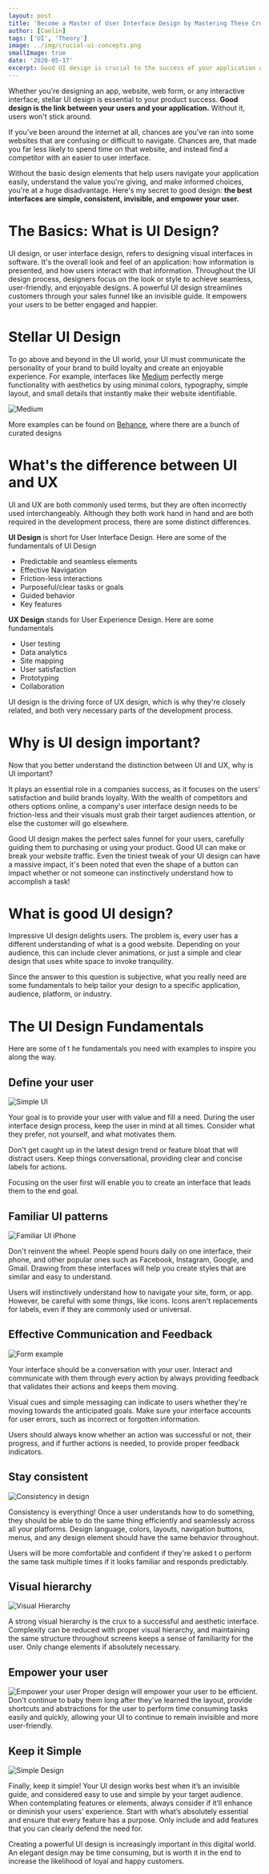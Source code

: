 ```yaml
---
layout: post
title: 'Become a Master of User Interface Design by Mastering These Crucial Concepts'
author: [Caelin]
tags: ['UI', 'Theory']
image: ../img/crucial-ui-concepts.png
smallImage: true
date: '2020-05-17'
excerpt: Good UI design is crucial to the success of your application or website. Learn the fundamentals of what good UI design is.
---
```


Whether you're designing an app, website, web form, or any interactive interface, stellar UI design is essential to your product success. **Good design is the link between your users and your application.** Without it, users won't stick around. 

If you've been around the internet at all, chances are you've ran into some websites that are confusing or difficult to navigate. Chances are, that made you far less likely to spend time on that website, and instead find a competitor with an easier to user interface.

Without the basic design elements that help users navigate your application easily, understand the value you're giving, and make informed choices, you're at a huge disadvantage. Here's my secret to good design: **the best interfaces are simple, consistent, invisible, and empower your user.**

# The Basics: What is UI Design?
UI design, or user interface design, refers to designing visual interfaces in software. It's the overall look and feel of an application: how information is presented, and how users interact with that information. Throughout the UI design process, designers focus on the look or style to achieve seamless, user-friendly, and enjoyable designs. A powerful UI design streamlines customers through your sales funnel like an invisible guide. It empowers your users to be better engaged and happier. 

# Stellar UI Design
To go above and beyond in the UI world, your UI must communicate the personality of your brand to build loyalty and create an enjoyable experience. For example, interfaces like [Medium](https://medium.com) perfectly merge functionality with aesthetics by using minimal colors, typography, simple layout, and small details that instantly make their website identifiable. 

![Medium](https://assets-global.website-files.com/58e32bace1998d6e3fee8d74/5d31f29685180f3483406682_ev4CQ12BnR9VxPDKYUF9GYDUl6cDaDT-nHgBuh0yMsSW3jdodmABdZtOu2rZ97GoODD4pIe4Xn3actppo2zt5AAerX1L03Bz5c6IpE74lT8Cqzs3-o8gYUQ6xtfXI9w4L1xa-eck.png)

More examples can be found on [Behance](https://www.behance.net/), where there are a bunch of curated designs

# What's the difference between UI and UX
UI and UX are both commonly used terms, but they are often incorrectly used interchangeably. Although they both work hand in hand and are both required in the development process, there are some distinct differences. 

**UI Design** is short for User Interface Design. Here are some of the fundamentals of UI Design
- Predictable and seamless elements
- Effective Navigation
- Friction-less interactions
- Purposeful/clear tasks or goals
- Guided behavior
- Key features

**UX Design** stands for User Experience Design. Here are some fundamentals
-   User testing
-   Data analytics
-   Site mapping
-   User satisfaction
-   Prototyping
-   Collaboration

UI design is the driving force of UX design, which is why they're closely related, and both very necessary parts of the development process.

# Why is UI design important?

Now that you better understand the distinction between UI and UX, why is UI important?

It plays an essential role in a companies success, as it focuses on the users' satisfaction and build brands loyalty. With the wealth of competitors and others options online, a company's user interface design needs to be friction-less and their visuals must grab their target audiences attention, or else the customer will go elsewhere.

Good UI design makes the perfect sales funnel for your users, carefully guiding them to purchasing or using your product. Good UI can make or break your website traffic. Even the tiniest tweak of your UI design can have a massive impact, it's been noted that even the shape of a button can impact whether or not someone can instinctively understand how to accomplish a task!

# What is good UI design?

Impressive UI design delights users. The problem is, every user has a different understanding of what is a good website. Depending on your audience, this can include clever animations, or just a simple and clear design that uses white space to invoke tranquility.

Since the answer to this question is subjective, what you really need are some fundamentals to help tailor your design to a specific application, audience, platform, or industry.

# The UI Design Fundamentals
Here are some of t he fundamentals you need with examples to inspire you along the way. 

## Define your user
![Simple UI](https://assets-global.website-files.com/58e32bace1998d6e3fee8d74/5d5704783964cdb1e0957d79_Screen%20Shot%202019-08-16%20at%201.29.44%20PM.png)

Your goal is to provide your user with value and fill a need. During the user interface design process, keep the user in mind at all times. Consider what they prefer, not yourself, and what motivates them.

Don't get caught up in the latest design trend or feature bloat that will distract users. Keep things conversational, providing clear and concise labels for actions.

Focusing on the user first will enable you to create an interface that leads them to the end goal.

## Familiar UI patterns
![Familiar UI iPhone](https://assets-global.website-files.com/58e32bace1998d6e3fee8d74/5d31f2973665c0aced4bbfc7_lfKeAXS6SPOZ_Wu8uWgv-iWxjYXYY7vrPxSU9ELckoCOdjbviN9xc1BRCrrP0Ag3Oew26qxiv0M937fZu6eWcusCU8NfRANp5maJsIhZaGskEKhsacYw6sDIw1QWexjPwSMvxyB5.jpeg)

Don't reinvent the wheel. People spend hours daily on one interface, their phone, and other popular ones such as Facebook, Instagram, Google, and Gmail. Drawing from these interfaces will help you create styles that are similar and easy to understand.

Users will instinctively understand how to navigate your site, form, or app. However, be careful with some things, like icons. Icons aren't replacements for labels, even if they are commonly used or universal.

## Effective Communication and Feedback
![Form example](https://assets-global.website-files.com/58e32bace1998d6e3fee8d74/5d0bc2d19d83795c4bdc548e_AxDPh1IXsNUN45ow5tjlcoZBo5J7LHizo8q-zOaLpzGHB7omU47h7OFt3E9CstK6gFE62Vc6qGQo8XxbAxI8JzKtCddQ3xDhmJWD-0QNbeFsNX-Bu0niLwaAYvdM-DD2UXtLaeDC.png)

Your interface should be a conversation with your user. Interact and communicate with them through every action by always providing feedback that validates their actions and keeps them moving.

Visual cues and simple messaging can indicate to users whether they're moving towards the anticipated goals. Make sure your interface accounts for user errors, such as incorrect or forgotten information. 

Users should always know whether an action was successful or not, their progress, and if further actions is needed, to provide proper feedback indicators. 

## Stay consistent
![Consistency in design](https://i.pinimg.com/originals/b2/a0/20/b2a02033ce48abcd27fef9ec896fef87.png)

Consistency is everything! Once a user understands how to do something, they should be able to do the same thing efficiently and seamlessly across all your platforms. Design language, colors, layouts, navigation buttons, menus, and any design element should have the same behavior throughout. 

Users will be more comfortable and confident if they're asked t o perform the same task multiple times if it looks familiar and responds predictably. 

## Visual hierarchy
![Visual Hierarchy](https://alvalyn.com/wp-content/uploads/2019/08/visual-hierarchy-1024x574.jpg)

A strong visual hierarchy is the crux to a successful and aesthetic interface. Complexity can be reduced with proper visual hierarchy, and maintaining the same structure throughout screens keeps a sense of familiarity for the user. Only change elements if absolutely necessary. 

## Empower your user
![Empower your user](https://miro.medium.com/max/8000/1*sZpTsyYJZfhXp3HJDcwtjg.png)
Proper design will empower your user to be efficient. Don't continue to baby them long after they've learned the layout, provide shortcuts and abstractions for the user to perform time consuming tasks easily and quickly, allowing your UI to continue to remain invisible and more user-friendly. 

## Keep it Simple
![Simple Design](https://cdn.dribbble.com/users/2094482/screenshots/7903666/media/9731371d176366230e745d83bf0a23b1.png)

Finally,  keep it simple! Your UI design works best when it’s an invisible guide, and considered easy to use and simple by your target audience. When contemplating features or elements, always consider if it’ll enhance or diminish your users’ experience. Start with what’s absolutely essential and ensure that every feature has a purpose. Only include and add features that you can clearly defend the need for.

Creating a powerful UI design is increasingly important in this digital world. An elegant design may be time consuming, but is worth it in the end to increase the likelihood of loyal and happy customers. 
